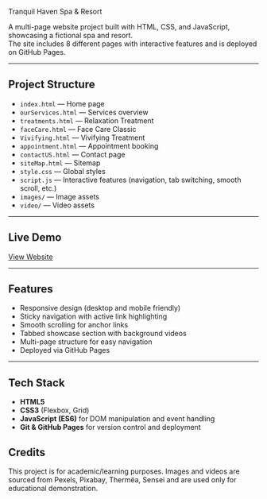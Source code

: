 Tranquil Haven Spa & Resort 

A multi-page website project built with HTML, CSS, and JavaScript, showcasing a fictional spa and resort.  
The site includes 8 different pages with interactive features and is deployed on GitHub Pages.

---

##  Project Structure
- `index.html` — Home page  
- `ourServices.html` — Services overview  
- `treatments.html` — Relaxation Treatment  
- `faceCare.html` — Face Care Classic  
- `Vivifying.html` — Vivifying Treatment  
- `appointment.html` — Appointment booking  
- `contactUS.html` — Contact page  
- `siteMap.html` — Sitemap  
- `style.css` — Global styles  
- `script.js` — Interactive features (navigation, tab switching, smooth scroll, etc.)  
- `images/` — Image assets  
- `video/` — Video assets  

---

##  Live Demo
[ View Website](https://jie-ui.github.io/spa-resort-website/)

---

##  Features
- Responsive design (desktop and mobile friendly)  
- Sticky navigation with active link highlighting  
- Smooth scrolling for anchor links  
- Tabbed showcase section with background videos  
- Multi-page structure for easy navigation  
- Deployed via GitHub Pages  

---

##  Tech Stack
- **HTML5**  
- **CSS3** (Flexbox, Grid)  
- **JavaScript (ES6)** for DOM manipulation and event handling  
- **Git & GitHub Pages** for version control and deployment  

## Credits

This project is for academic/learning purposes.
Images and videos are sourced from Pexels, Pixabay, Thermëa, Sensei and are used only for educational demonstration.






